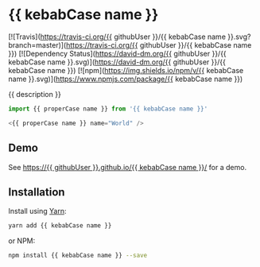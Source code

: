 # {{ kebabCase name }}
[![Travis](https://travis-ci.org/{{ githubUser }}/{{ kebabCase name }}.svg?branch=master)](https://travis-ci.org/{{ githubUser }}/{{ kebabCase name }})
[![Dependency Status](https://david-dm.org/{{ githubUser }}/{{ kebabCase name }}.svg)](https://david-dm.org/{{ githubUser }}/{{ kebabCase name }})
[![npm](https://img.shields.io/npm/v/{{ kebabCase name }}.svg)](https://www.npmjs.com/package/{{ kebabCase name }})

{{ description }}

```js
import {{ properCase name }} from '{{ kebabCase name }}'

<{{ properCase name }} name="World" />
```

## Demo
See [https://{{ githubUser }}.github.io/{{ kebabCase name }}/]() for a demo.

## Installation

Install using [Yarn](https://yarnpkg.com):
```sh
yarn add {{ kebabCase name }}
```

or NPM:
```sh
npm install {{ kebabCase name }} --save
```
